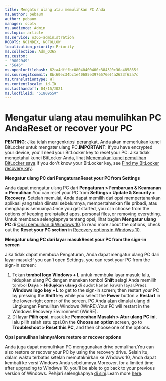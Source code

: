 ```yaml
---
title: Mengatur ulang atau memulihkan PC Anda
ms.author: pebaum
author: pebaum
manager: scotv
ms.audience: Admin
ms.topic: article
ms.service: o365-administration
ROBOTS: NOINDEX, NOFOLLOW
localization_priority: Priority
ms.collection: Adm_O365
ms.custom:
- "9002949"
- "5646"
ms.openlocfilehash: 62ca4dfffbc08040400400c384390c30a485865f
ms.sourcegitcommit: 8bc60ec34bc1e40685e3976576e04a2623f63a7c
ms.translationtype: HT
ms.contentlocale: id-ID
ms.lasthandoff: 04/15/2021
ms.locfileid: "51809550"
---
```

# <a name="reset-or-recover-your-pc"></a><span data-ttu-id="751e6-102">Mengatur ulang atau memulihkan PC Anda</span><span class="sxs-lookup"><span data-stu-id="751e6-102">Reset or recover your PC</span></span>

<span data-ttu-id="751e6-103">**PENTING**: Jika telah mengenkripsi perangkat, Anda akan memerlukan kunci BitLocker untuk mengatur ulang PC.</span><span class="sxs-lookup"><span data-stu-id="751e6-103">**IMPORTANT**: If you have encrypted your device, you'll need your BitLocker key to reset your PC.</span></span> <span data-ttu-id="751e6-104">Jika tidak mengetahui kunci BitLocker Anda, lihat [Menemukan kunci pemulihan BitLocker saya](https://support.microsoft.com/help/4026181/windows-10-find-my-bitlocker-recovery-key).</span><span class="sxs-lookup"><span data-stu-id="751e6-104">If you don't know your BitLocker key, see [Find my BitLocker recovery key](https://support.microsoft.com/help/4026181/windows-10-find-my-bitlocker-recovery-key).</span></span>

<span data-ttu-id="751e6-105">**Mengatur ulang PC dari Pengaturan**</span><span class="sxs-lookup"><span data-stu-id="751e6-105">**Reset your PC from Settings**</span></span>

<span data-ttu-id="751e6-106">Anda dapat mengatur ulang PC dari **Pengaturan > Pembaruan & Keamanan > Pemulihan**.</span><span class="sxs-lookup"><span data-stu-id="751e6-106">You can reset your PC from **Settings > Update & Security > Recovery**.</span></span> <span data-ttu-id="751e6-107">Setelah memulai, Anda dapat memilih dari opsi mempertahankan aplikasi yang telah diinstal sebelumnya, mempertahankan file pribadi, atau menghapus semuanya.</span><span class="sxs-lookup"><span data-stu-id="751e6-107">Once you get started, you can choose from the options of keeping preinstalled apps, personal files, or removing everything.</span></span> <span data-ttu-id="751e6-108">Untuk membaca selengkapnya tentang opsi, lihat bagian **Mengatur ulang PC** di [Opsi pemulihan di Windows 10](https://support.microsoft.com/help/12415/windows-10-recovery-options).</span><span class="sxs-lookup"><span data-stu-id="751e6-108">To read more about the options, check out the **Reset your PC section** in [Recovery options in Windows 10](https://support.microsoft.com/help/12415/windows-10-recovery-options).</span></span>

<span data-ttu-id="751e6-109">**Mengatur ulang PC dari layar masuk**</span><span class="sxs-lookup"><span data-stu-id="751e6-109">**Reset your PC from the sign-in screen**</span></span>

<span data-ttu-id="751e6-110">Jika tidak dapat membuka Pengaturan, Anda dapat mengatur ulang PC dari layar masuk:</span><span class="sxs-lookup"><span data-stu-id="751e6-110">If you can't open Settings, you can reset your PC from the sign-in screen:</span></span>

1. <span data-ttu-id="751e6-111">Tekan **tombol logo Windows + L** untuk membuka layar masuk; lalu, hidupkan ulang PC dengan menekan tombol **Shift** selagi Anda memilih tombol **Daya** > **Hidupkan ulang** di sudut kanan bawah layar.</span><span class="sxs-lookup"><span data-stu-id="751e6-111">Press **Windows logo key + L** to get to the sign-in screen; then restart your PC by pressing the **Shift** key while you select the **Power** button > **Restart** in the lower-right corner of the screen.</span></span> <span data-ttu-id="751e6-112">PC Anda akan dimulai ulang di Lingkungan Pemulihan Windows (WinRE).</span><span class="sxs-lookup"><span data-stu-id="751e6-112">Your PC will restart in the Windows Recovery Environment (WinRE).</span></span>
2. <span data-ttu-id="751e6-113">Di layar **Pilih opsi**, masuk ke **Pemecahan Masalah > Atur ulang PC ini**, lalu pilih salah satu opsi.</span><span class="sxs-lookup"><span data-stu-id="751e6-113">On the **Choose an option** screen, go to **Troubleshoot > Reset this PC**, and then choose one of the options.</span></span>

<span data-ttu-id="751e6-114">**Opsi pemulihan lainnya**</span><span class="sxs-lookup"><span data-stu-id="751e6-114">**More restore or recover options**</span></span>

<span data-ttu-id="751e6-115">Anda juga dapat memulihkan PC menggunakan drive pemulihan.</span><span class="sxs-lookup"><span data-stu-id="751e6-115">You can also restore or recover your PC by using the recovery drive.</span></span> <span data-ttu-id="751e6-116">Selain itu, dalam waktu terbatas setelah memutakhirkan ke Windows 10, Anda dapat kembali ke versi Windows Anda sebelumnya.</span><span class="sxs-lookup"><span data-stu-id="751e6-116">Moreover, for a limited time after upgrading to Windows 10, you'll be able to go back to your previous version of Windows.</span></span> <span data-ttu-id="751e6-117">Pelajari selengkapnya [di sini](https://support.microsoft.com/help/12415/windows-10-recovery-options).</span><span class="sxs-lookup"><span data-stu-id="751e6-117">Learn more [here](https://support.microsoft.com/help/12415/windows-10-recovery-options).</span></span>
